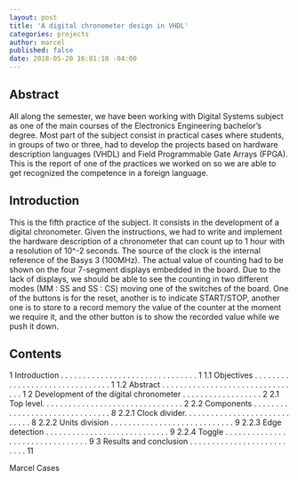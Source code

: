 ```yaml
---
layout: post
title: 'A digital chronometer design in VHDL'
categories: projects
author: marcel
published: false
date: 2018-05-20 16:01:10 -04:00
---
```


## Abstract
All along the semester, we have been working with Digital Systems subject as one of the main courses of the Electronics Engineering bachelor’s degree. Most part of the subject consist in practical cases where students, in groups of two or three, had to develop the projects based on hardware description languages (VHDL) and Field Programmable Gate Arrays (FPGA).
This is the report of one of the practices we worked on so we are able to get recognized the competence in a foreign language.

## Introduction
This is the fifth practice of the subject. It consists in the development of a digital chronometer. Given the instructions, we had to write and implement the hardware description of a chronometer that can count up to 1 hour with a resolution of 10^-2 seconds. The source of the clock is the internal reference of the Basys 3 (100MHz). The actual value of counting had to be shown on the four 7-segment displays embedded in the board. Due to the lack of displays, we should be able to see the counting in two different modes (MM : SS and SS : CS) moving one of the switches of the board. One of the buttons is for the reset, another is to indicate START/STOP, another one is to store to a record memory the value of the counter at the moment we require it, and the other button is to show the recorded value while we push it down.

## Contents
1 Introduction . . . . . . . . . . . . . . . . . . . . . . . . . . . . . . . 1
1.1 Objectives . . . . . . . . . . . . . . . . . . . . . . . . . . . . . . . 1
1.2 Abstract . . . . . . . . . . . . . . . . . . . . . . . . . . . . . . . . 1
2 Development of the digital chronometer . . . . . . . . . . . . . . . . . . 2
2.1 Top level. . . . . . . . . . . . . . . . . . . . . . . . . . . . . . . . 2
2.2 Components . . . . . . . . . . . . . . . . . . . . . . . . . . . . . . . 8
2.2.1 Clock divider. . . . . . . . . . . . . . . . . . . . . . . . . . . . . 8
2.2.2 Units division . . . . . . . . . . . . . . . . . . . . . . . . . . . . 9
2.2.3 Edge detection . . . . . . . . . . . . . . . . . . . . . . . . . . . . 9
2.2.4 Toggle . . . . . . . . . . . . . . . . . . . . . . . . . . . . . . . . 9
3 Results and conclusion . . . . . . . . . . . . . . . . . . . . . . . . . . 11




Marcel Cases

